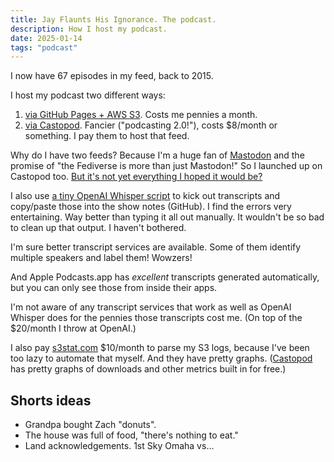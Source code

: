 ```yaml
---
title: Jay Flaunts His Ignorance. The podcast.
description: How I host my podcast.
date: 2025-01-14
tags: "podcast"
---
```


I now have 67 episodes in my feed, back to 2015.

I host my podcast two different ways:

1. [via GitHub Pages + AWS S3](https://jhannah.github.io/jayflaunts). Costs me pennies a month.
1. [via Castopod](https://jayflaunts.podcast.audio/@JayFlaunts). Fancier ("podcasting 2.0!"), costs $8/month or something. I pay them to host that feed.

Why do I have two feeds? Because I'm a huge fan of
[Mastodon](/blog/mastodon/)
and the promise of "the Fediverse is more than just Mastodon!"
So I launched up on Castopod too.
[But it's not yet everything I hoped it would be?](/blog/castopod/)

I also use [a tiny OpenAI Whisper script](https://github.com/jhannah/sandbox/blob/main/OpenAI/whisper.py)
to kick out transcripts and copy/paste those into the show notes (GitHub).
I find the errors very entertaining.
Way better than typing it all out manually.
It wouldn't be so bad to clean up that output. I haven't bothered.

I'm sure better transcript services are available.
Some of them identify multiple speakers and label them! Wowzers!

And Apple Podcasts.app has *excellent* transcripts generated automatically,
but you can only see those from inside their apps.

I'm not aware of any transcript services that work as well as OpenAI
Whisper does for the pennies those transcripts cost me.
(On top of the $20/month I throw at OpenAI.)

I also pay [s3stat.com](https://www.s3stat.com) $10/month to parse my S3
logs, because I've been too lazy to automate that myself.
And they have pretty graphs.
([Castopod](/blog/castopod/) has pretty graphs of downloads and other metrics
built in for free.)

## Shorts ideas

* Grandpa bought Zach "donuts".
* The house was full of food, "there's nothing to eat."
* Land acknowledgements. 1st Sky Omaha vs...
